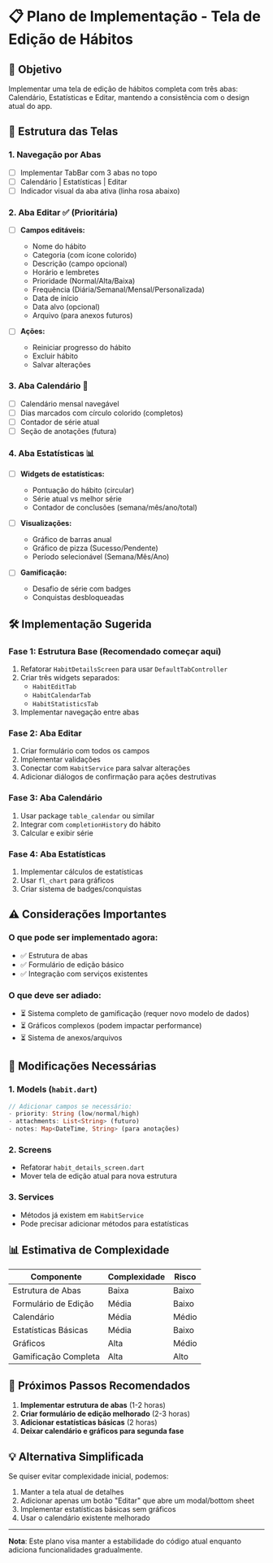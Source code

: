 # 📋 Plano de Implementação - Tela de Edição de Hábitos

## 🎯 Objetivo
Implementar uma tela de edição de hábitos completa com três abas: Calendário, Estatísticas e Editar, mantendo a consistência com o design atual do app.

## 📱 Estrutura das Telas

### 1. **Navegação por Abas**
- [ ] Implementar TabBar com 3 abas no topo
- [ ] Calendário | Estatísticas | Editar
- [ ] Indicador visual da aba ativa (linha rosa abaixo)

### 2. **Aba Editar** ✅ (Prioritária)
- [ ] **Campos editáveis:**
  - Nome do hábito
  - Categoria (com ícone colorido)
  - Descrição (campo opcional)
  - Horário e lembretes
  - Prioridade (Normal/Alta/Baixa)
  - Frequência (Diária/Semanal/Mensal/Personalizada)
  - Data de início
  - Data alvo (opcional)
  - Arquivo (para anexos futuros)

- [ ] **Ações:**
  - Reiniciar progresso do hábito
  - Excluir hábito
  - Salvar alterações

### 3. **Aba Calendário** 📅
- [ ] Calendário mensal navegável
- [ ] Dias marcados com círculo colorido (completos)
- [ ] Contador de série atual
- [ ] Seção de anotações (futura)

### 4. **Aba Estatísticas** 📊
- [ ] **Widgets de estatísticas:**
  - Pontuação do hábito (circular)
  - Série atual vs melhor série
  - Contador de conclusões (semana/mês/ano/total)
  
- [ ] **Visualizações:**
  - Gráfico de barras anual
  - Gráfico de pizza (Sucesso/Pendente)
  - Período selecionável (Semana/Mês/Ano)
  
- [ ] **Gamificação:**
  - Desafio de série com badges
  - Conquistas desbloqueadas

## 🛠️ Implementação Sugerida

### Fase 1: Estrutura Base (Recomendado começar aqui)
1. Refatorar `HabitDetailsScreen` para usar `DefaultTabController`
2. Criar três widgets separados:
   - `HabitEditTab`
   - `HabitCalendarTab`
   - `HabitStatisticsTab`
3. Implementar navegação entre abas

### Fase 2: Aba Editar
1. Criar formulário com todos os campos
2. Implementar validações
3. Conectar com `HabitService` para salvar alterações
4. Adicionar diálogos de confirmação para ações destrutivas

### Fase 3: Aba Calendário
1. Usar package `table_calendar` ou similar
2. Integrar com `completionHistory` do hábito
3. Calcular e exibir série

### Fase 4: Aba Estatísticas
1. Implementar cálculos de estatísticas
2. Usar `fl_chart` para gráficos
3. Criar sistema de badges/conquistas

## ⚠️ Considerações Importantes

### O que pode ser implementado agora:
- ✅ Estrutura de abas
- ✅ Formulário de edição básico
- ✅ Integração com serviços existentes

### O que deve ser adiado:
- ⏳ Sistema completo de gamificação (requer novo modelo de dados)
- ⏳ Gráficos complexos (podem impactar performance)
- ⏳ Sistema de anexos/arquivos

## 🔧 Modificações Necessárias

### 1. **Models** (`habit.dart`)
```dart
// Adicionar campos se necessário:
- priority: String (low/normal/high)
- attachments: List<String> (futuro)
- notes: Map<DateTime, String> (para anotações)
```

### 2. **Screens**
- Refatorar `habit_details_screen.dart`
- Mover tela de edição atual para nova estrutura

### 3. **Services**
- Métodos já existem em `HabitService`
- Pode precisar adicionar métodos para estatísticas

## 📊 Estimativa de Complexidade

| Componente | Complexidade | Risco |
|------------|--------------|-------|
| Estrutura de Abas | Baixa | Baixo |
| Formulário de Edição | Média | Baixo |
| Calendário | Média | Médio |
| Estatísticas Básicas | Média | Baixo |
| Gráficos | Alta | Médio |
| Gamificação Completa | Alta | Alto |

## 🚀 Próximos Passos Recomendados

1. **Implementar estrutura de abas** (1-2 horas)
2. **Criar formulário de edição melhorado** (2-3 horas)
3. **Adicionar estatísticas básicas** (2 horas)
4. **Deixar calendário e gráficos para segunda fase**

## 💡 Alternativa Simplificada

Se quiser evitar complexidade inicial, podemos:
1. Manter a tela atual de detalhes
2. Adicionar apenas um botão "Editar" que abre um modal/bottom sheet
3. Implementar estatísticas básicas sem gráficos
4. Usar o calendário existente melhorado

---

**Nota**: Este plano visa manter a estabilidade do código atual enquanto adiciona funcionalidades gradualmente.